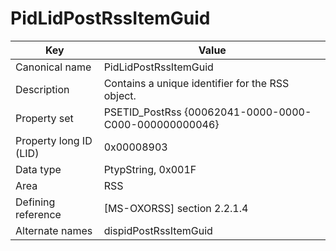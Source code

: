 # PidLidPostRssItemGuid

| Key | Value |
|---|---|
| Canonical name | PidLidPostRssItemGuid |
| Description | Contains a unique identifier for the RSS object. |
| Property set | PSETID_PostRss {00062041-0000-0000-C000-000000000046} |
| Property long ID (LID) | 0x00008903 |
| Data type | PtypString, 0x001F |
| Area | RSS |
| Defining reference | [MS-OXORSS] section 2.2.1.4 |
| Alternate names | dispidPostRssItemGuid |
